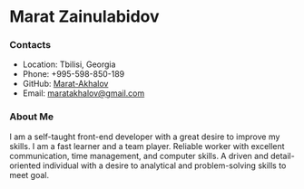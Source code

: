 # Marat Zainulabidov

### Contacts

- Location: Tbilisi, Georgia
- Phone: +995-598-850-189
- GitHub: [Marat-Akhalov](https://github.com/Marat-Akhalov)
- Email: maratakhalov@gmail.com

### About Me

I am a self-taught front-end developer with a great desire to improve my skills. I am a fast learner and a team player. Reliable worker with excellent communication, time management, and computer skills. A driven and detail-oriented individual with a desire to analytical and problem-solving skills to meet goal.
